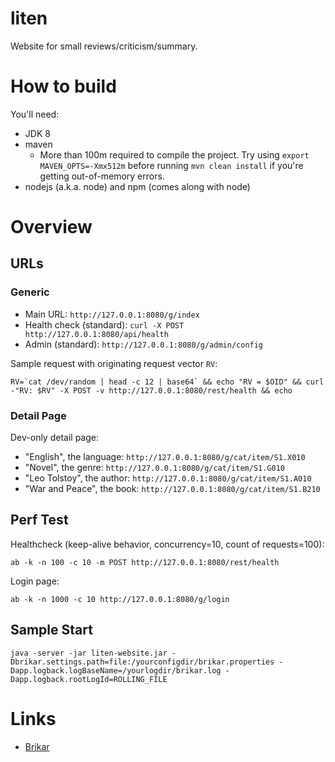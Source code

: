 liten
=====

Website for small reviews/criticism/summary.

# How to build

You'll need:

* JDK 8
* maven
  * More than 100m required to compile the project. Try using ``export MAVEN_OPTS=-Xmx512m`` before running ``mvn clean install`` if you're getting out-of-memory errors.
* nodejs (a.k.a. node) and npm (comes along with node)


# Overview

## URLs

### Generic

* Main URL: ``http://127.0.0.1:8080/g/index``
* Health check (standard): ``curl -X POST http://127.0.0.1:8080/api/health``
* Admin (standard): ``http://127.0.0.1:8080/g/admin/config``

Sample request with originating request vector ``RV``:

```
RV=`cat /dev/random | head -c 12 | base64` && echo "RV = $OID" && curl -"RV: $RV" -X POST -v http://127.0.0.1:8080/rest/health && echo
```

### Detail Page

Dev-only detail page:

* "English", the language: ``http://127.0.0.1:8080/g/cat/item/S1.X010``
* "Novel", the genre: ``http://127.0.0.1:8080/g/cat/item/S1.G010``
* "Leo Tolstoy", the author: ``http://127.0.0.1:8080/g/cat/item/S1.A010``
* "War and Peace", the book: ``http://127.0.0.1:8080/g/cat/item/S1.B210``

## Perf Test

Healthcheck (keep-alive behavior, concurrency=10, count of requests=100):

```
ab -k -n 100 -c 10 -m POST http://127.0.0.1:8080/rest/health
```

Login page:

```
ab -k -n 1000 -c 10 http://127.0.0.1:8080/g/login
```

## Sample Start

```
java -server -jar liten-website.jar -Dbrikar.settings.path=file:/yourconfigdir/brikar.properties -Dapp.logback.logBaseName=/yourlogdir/brikar.log -Dapp.logback.rootLogId=ROLLING_FILE
```

# Links

* [Brikar](https://github.com/truward/brikar)

